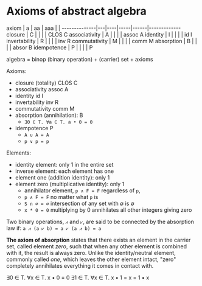 # Axioms of abstract algebra

axiom         | a | aa | aaa |      |
--------------|---|----|-----|------|-------------
closure       | C |    |     |      | CLOS    C
associativity | A |    |     |      | assoc   A
identity      | I |    |     |      | id      I
invertability | R |    |     |      | inv     R
commutativity | M |    |     |      | comm    M
absorption    | B |    |     |      | absor   B
idempotence   | P |    |     |      |         P









algebra = binop (binary operation) + (carrier) set + axioms


Axioms:
- closure (totality)  CLOS    C
- associativity       assoc   A
- identity            id      I
- invertability       inv     R
- commutativity       comm    M
- absorption (annihilation):  B
  - `∃0 ∈ T. ∀a ∈ T. a • 0 = 0`
- idempotence                 P
  - `A ∪ A = A`
  - `p ∨ p = p`

Elements:
- identity element: only 1 in the entire set
- inverse element: each element has one
- element one (addition identity): only 1
- element zero (multiplicative identity): only 1
  - annihilator element, `p ∧ F = F` regardless of `p`, 
  - `p ∧ F = F` no matter what `p` is
  - `S ∩ ∅ = ∅` intersection of any set with ∅ is ∅
  - `x * 0 = 0` multiplying by 0 annihilates all other integers giving zero



Two binary operations, `⩘` and `⩗`, are said to be connected by the absorption law if: `a ⩘ (a ⩗ b) = a ⩗ (a ⩘ b) = a`

**The axiom of absorption** states that there exists an element in the carrier set, called element *zero*, such that when any other element is combined with it, the result is always zero. Unlike the identity/neutral element, commonly called *one*, which leaves the other element intact, "zero" completely annihilates everything it comes in contact with.

∃0 ∈ T. ∀x ∈ T. x • 0 = 0
∃1 ∈ T. ∀x ∈ T. x • 1 = x = 1 • x
